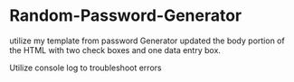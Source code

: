 # Random-Password-Generator
utilize my template from password Generator
updated the body portion of the HTML with two check boxes and one data entry box.


Utilize console log to troubleshoot errors